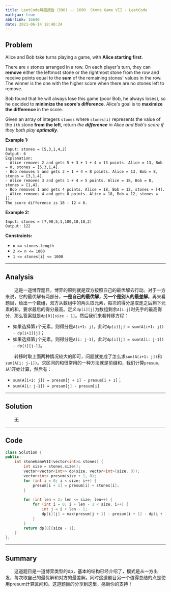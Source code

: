 ```yaml
---
title: LeetCode解题报告（398) -- 1690. Stone Game VII - LeetCode
mathjax: true
abbrlink: 16640
date: 2021-06-14 18:40:24
---
```


## Problem

Alice and Bob take turns playing a game, with **Alice starting first**.

There are `n` stones arranged in a row. On each player's turn, they can **remove** either the leftmost stone or the rightmost stone from the row and receive points equal to the **sum** of the remaining stones' values in the row. The winner is the one with the higher score when there are no stones left to remove.

Bob found that he will always lose this game (poor Bob, he always loses), so he decided to **minimize the score's difference**. Alice's goal is to **maximize the difference** in the score.

Given an array of integers `stones` where `stones[i]` represents the value of the `ith` stone **from the left**, return *the **difference** in Alice and Bob's score if they both play **optimally**.*

<!-- more -->

**Example 1:**

```
Input: stones = [5,3,1,4,2]
Output: 6
Explanation: 
- Alice removes 2 and gets 5 + 3 + 1 + 4 = 13 points. Alice = 13, Bob = 0, stones = [5,3,1,4].
- Bob removes 5 and gets 3 + 1 + 4 = 8 points. Alice = 13, Bob = 8, stones = [3,1,4].
- Alice removes 3 and gets 1 + 4 = 5 points. Alice = 18, Bob = 8, stones = [1,4].
- Bob removes 1 and gets 4 points. Alice = 18, Bob = 12, stones = [4].
- Alice removes 4 and gets 0 points. Alice = 18, Bob = 12, stones = [].
The score difference is 18 - 12 = 6.
```

**Example 2:**

```
Input: stones = [7,90,5,1,100,10,10,2]
Output: 122
```



**Constraints:**

- `n == stones.length`
- `2 <= n <= 1000`
- `1 <= stones[i] <= 1000`

------

## Analysis

&emsp;&emsp;这是一道博弈题目，博弈的原则就是双方按照自己的最优解去行动。对于一方来说，它的最优解有两部分，**一是自己的最优解，另一个是别人的最差解**。再来看题目，给出一个数组，双方从数组中的两头取元素，每次的得分是取走之后剩下元素的和，要求最后的得分最高。定义`dp[i][j]`为数组剩余`A[i:j]`时先手的最高得分，那么答案就是`dp[0][size - 1]`。然后我们来看转移方程：

- 如果选择第`i`个元素，则得分是`A[i+1: j]`，此时`dp[i][j] = sum(A[i+1: j]) - dp[i+1][j]`；
- 如果选择第`j`个元素，则得分是`A[i: j-1]`，此时`dp[i][j] = sum(A[i: j-1]) - dp[i][j-1]`。

&emsp;&emsp;转移时取上面两种情况较大的即可，问题就变成了怎么求`sum(A[i+1: j])`和`sum(A[i: j-1])`。求区间的和很常用的一种方法就是前缀和，我们计算`presum`，从1开始计算，然后有：

- `sum(A[i+1: j]) = presum[j + 1] - presum[i + 1]`；
- `sum(A[i: j-1]) = presum[j] - presum[i]`

------

## Solution

&emsp;&emsp;无

------

## Code

```c++
class Solution {
public:
    int stoneGameVII(vector<int>& stones) {
        int size = stones.size();
        vector<vector<int>> dp(size, vector<int>(size, 0));
        vector<int> presum(size + 1, 0);
        for (int i = 0; i < size; i++) {
            presum[i + 1] = presum[i] + stones[i];
        }
        
        for (int len = 2; len <= size; len++) {
            for (int i = 0; i + len - 1 < size; i++) {
                int j = i + len - 1;
                dp[i][j] = max(presum[j + 1] - presum[i + 1] - dp[i + 1][j], presum[j] - presum[i] - dp[i][j - 1]);
            }
        }
        return dp[0][size - 1];
    }
};
```

------

## Summary

&emsp;&emsp;这道题目是一道博弈类型的dp，基本的结构已经介绍了，模式是从一方出发，每次取自己的最优解和对方的最差解。同时这道题目另一个值得总结的点是使用presum计算区间和。这道题目的分享到这里，感谢你的支持！
